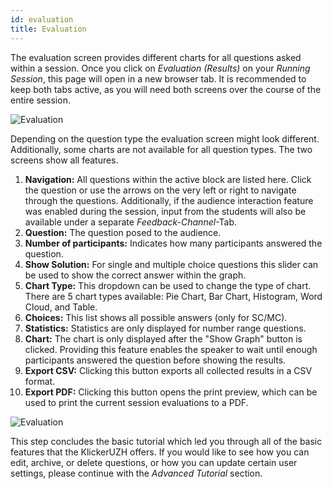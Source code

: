 ```yaml
---
id: evaluation
title: Evaluation
---
```


The evaluation screen provides different charts for all questions asked within a session. Once you click on _Evaluation (Results)_ on your _Running Session_, this page will open in a new browser tab. It is recommended to keep both tabs active, as you will need both screens over the course of the entire session.

![Evaluation](assets/evaluation_1.png)

Depending on the question type the evaluation screen might look different. Additionally, some
charts are not available for all question types. The two screens show all features.

1. **Navigation:** All questions within the active block are listed here. Click the question or use the arrows on the very left or right to navigate through the questions. Additionally, if the audience interaction feature was enabled during the session, input from the students will also be available under a separate _Feedback-Channel_-Tab.
2. **Question:** The question posed to the audience.
3. **Number of participants:** Indicates how many participants answered the question.
4. **Show Solution:** For single and multiple choice questions this slider can be used to show the correct answer within the graph.
5. **Chart Type:** This dropdown can be used to change the type of chart. There are 5 chart types available: Pie Chart, Bar Chart, Histogram, Word Cloud, and Table.
6. **Choices:** This list shows all possible answers (only for SC/MC).
7. **Statistics:** Statistics are only displayed for number range questions.
8. **Chart:** The chart is only displayed after the "Show Graph" button is clicked. Providing this feature enables the speaker to wait until enough participants answered the question before showing the results.
9. **Export CSV:** Clicking this button exports all collected results in a CSV format.
10. **Export PDF:** Clicking this button opens the print preview, which can be used to print the current session evaluations to a PDF.

![Evaluation](assets/evaluation_2.png)

This step concludes the basic tutorial which led you through all of the basic features that the KlickerUZH offers. If you would like to see how you can edit, archive, or delete questions, or how you can update certain user settings, please continue with the _Advanced Tutorial_ section.
